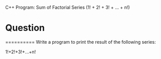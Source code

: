 C++ Program: Sum of Factorial Series (1! + 2! + 3! + … + n!)

# Question
==========
Write a program to print the result of the following series:

1!+2!+3!+...+n!

